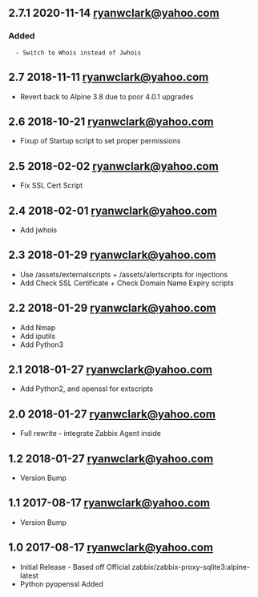 ## 2.7.1 2020-11-14 <ryanwclark@yahoo.com>

   ### Added
      - Switch to Whois instead of Jwhois


## 2.7 2018-11-11 <ryanwclark@yahoo.com>

* Revert back to Alpine 3.8 due to poor 4.0.1 upgrades

## 2.6 2018-10-21 <ryanwclark@yahoo.com>

* Fixup of Startup script to set proper permissions

## 2.5 2018-02-02 <ryanwclark@yahoo.com>

* Fix SSL Cert Script

## 2.4 2018-02-01 <ryanwclark@yahoo.com>

* Add jwhois

## 2.3 2018-01-29 <ryanwclark@yahoo.com>

* Use /assets/externalscripts + /assets/alertscripts for injections
* Add Check SSL Certificate + Check Domain Name Expiry scripts

## 2.2 2018-01-29 <ryanwclark@yahoo.com>

* Add Nmap
* Add iputils
* Add Python3

## 2.1 2018-01-27 <ryanwclark@yahoo.com>

* Add Python2, and openssl for extscripts

## 2.0 2018-01-27 <ryanwclark@yahoo.com>

* Full rewrite - integrate Zabbix Agent inside

## 1.2 2018-01-27 <ryanwclark@yahoo.com>

* Version Bump

## 1.1 2017-08-17 <ryanwclark@yahoo.com>

* Version Bump

## 1.0 2017-08-17 <ryanwclark@yahoo.com>

* Initial Release - Based off Official zabbix/zabbix-proxy-sqlite3:alpine-latest
* Python pyopenssl Added

